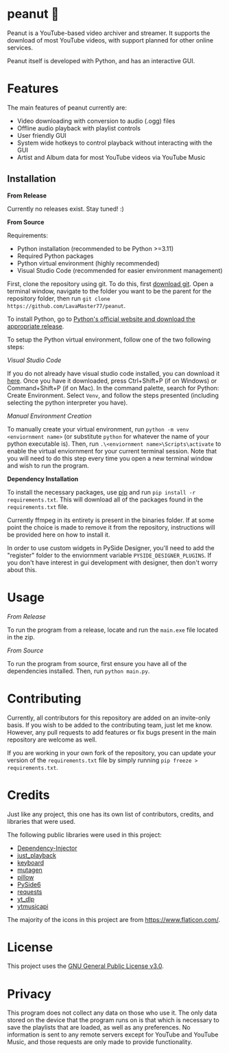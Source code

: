# peanut 🥜

Peanut is a YouTube-based video archiver and streamer. It supports the download of most YouTube videos, with support planned for other online services. 

Peanut itself is developed with Python, and has an interactive GUI.

# Features

The main features of peanut currently are:
- Video downloading with conversion to audio (.ogg) files
- Offline audio playback with playlist controls
- User friendly GUI
- System wide hotkeys to control playback without interacting with the GUI
- Artist and Album data for most YouTube videos via YouTube Music

## Installation

**From Release**

Currently no releases exist. Stay tuned! :)

**From Source**

Requirements:
- Python installation (recommended to be Python >=3.11)
- Required Python packages
- Python virtual environment (highly recommended)
- Visual Studio Code (recommended for easier environment management)

First, clone the repository using git. To do this, first [download git](https://git-scm.com/downloads). Open a terminal window, navigate to the folder you want to be the parent for the repository folder, then run `git clone https://github.com/LavaMaster77/peanut`.

To install Python, go to [Python's official website and download the appropriate release](https://www.python.org/downloads/).

To setup the Python virtual environment, follow one of the two following steps:

*Visual Studio Code*

If you do not already have visual studio code installed, you can download it [here](https://code.visualstudio.com/download). Once you have it downloaded, press Ctrl+Shift+P (if on Windows) or Command+Shift+P (if on Mac). In the command palette, search for Python: Create Environment. Select `Venv`, and follow the steps presented (including selecting the python interpreter you have).

*Manual Environment Creation*

To manually create your virtual environment, run `python -m venv <enviornment name>` (or substitute `python` for whatever the name of your python executable is). Then, run `.\<enviornment name>\Scripts\activate` to enable the virtual enviornment for your current terminal session. Note that you will need to do this step every time you open a new terminal window and wish to run the program.

**Dependency Installation**

To install the necessary packages, use [pip](https://pip.pypa.io/en/stable/) and run `pip install -r requirements.txt`. This will download all of the packages found in the `requirements.txt` file.

Currently ffmpeg in its entirety is present in the binaries folder. If at some point the choice is made to remove it from the repository, instructions will be provided here on how to install it. 

In order to use custom widgets in PySide Designer, you'll need to add the "register" folder to the enviornment variable `PYSIDE_DESIGNER_PLUGINS`. If you don't have interest in gui development with designer, then don't worry about this.

# Usage

*From Release*

To run the program from a release, locate and run the `main.exe` file located in the zip.

*From Source*

To run the program from source, first ensure you have all of the dependencies installed. Then, run `python main.py`.

# Contributing

Currently, all contributors for this repository are added on an invite-only basis. If you wish to be added to the contributing team, just let me know. However, any pull requests to add features or fix bugs present in the main repository are welcome as well.

If you are working in your own fork of the repository, you can update your version of the `requirements.txt` file by simply running `pip freeze > requirements.txt`.

# Credits

Just like any project, this one has its own list of contributors, credits, and libraries that were used.

The following public libraries were used in this project:
- [Dependency-Injector](https://pypi.org/project/dependency-injector/)
- [just_playback](https://pypi.org/project/just_playback/)
- [keyboard](https://pypi.org/project/keyboard/)
- [mutagen](https://pypi.org/project/mutagen/)
- [pillow](https://pypi.org/project/pillow/)
- [PySide6](https://pypi.org/project/PySide6/)
- [requests](https://pypi.org/project/requests/)
- [yt_dlp](https://pypi.org/project/yt-dlp/)
- [ytmusicapi](https://pypi.org/project/ytmusicapi/)

The majority of the icons in this project are from https://www.flaticon.com/.

# License

This project uses the [GNU General Public License v3.0](https://www.gnu.org/licenses/gpl-3.0.en.html).

# Privacy

This program does not collect any data on those who use it. The only data stored on the device that the program runs on is that which is necessary to save the playlists that are loaded, as well as any preferences. No information is sent to any remote servers except for YouTube and YouTube Music, and those requests are only made to provide functionality. 